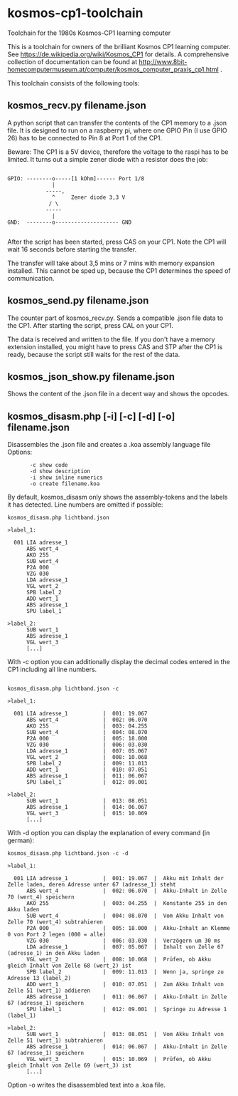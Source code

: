 # kosmos-cp1-toolchain
Toolchain for the 1980s Kosmos-CP1 learning computer

This is a toolchain for owners of the brilliant Kosmos CP1 learning computer.
See https://de.wikipedia.org/wiki/Kosmos_CP1 for details.
A comprehensive collection of documentation can be found at 
http://www.8bit-homecomputermuseum.at/computer/kosmos_computer_praxis_cp1.html .

This toolchain consists of the following tools:

kosmos_recv.py filename.json
----------------------------

A python script that can transfer the contents of the CP1 memory to a .json file.
It is designed to run on a raspberry pi, where one GPIO Pin (I use GPIO 26) has to 
be connected to Pin 8 at Port 1 of the CP1.

Beware: The CP1 is a 5V device, therefore the voltage to the raspi has to be limited.
It turns out a simple zener diode with a resistor does the job:

```                     

GPIO: --------o-----[1 kOhm]------ Port 1/8
              |
            -----,
              ^     Zener diode 3,3 V
             / \
            -----
              |
GND:  --------o-------------------- GND 


```

After the script has been started, press CAS on your CP1.
Note the CP1 will wait 16 seconds before starting the transfer.

The transfer will take about 3,5 mins or 7 mins with memory expansion installed.
This cannot be sped up, because the CP1 determines the speed of communication.


kosmos_send.py filename.json
----------------------------

The counter part of kosmos_recv.py. Sends a compatible .json file data to the CP1.
After starting the script, press CAL on your CP1.

The data is received and written to the file.
If you don't have a memory extension installed, you might have to press CAS and STP
after the CP1 is ready, because the script still waits for the rest of the data.


kosmos_json_show.py filename.json
---------------------------------

Shows the content of the .json file in a decent way and shows the opcodes.


kosmos_disasm.php [-i] [-c] [-d] [-o] filename.json
---------------------------------------------------

Disassembles the .json file and creates a .koa assembly language file
Options:
```
       -c show code
       -d show description
       -i show inline numerics
       -o create filename.koa
```

By default, kosmos_disasm only shows the assembly-tokens and the labels it
has detected. Line numbers are omitted if possible:

```
kosmos_disasm.php lichtband.json

>label_1:

  001 LIA adresse_1
      ABS wert_4
      AKO 255
      SUB wert_4
      P2A 000
      VZG 030
      LDA adresse_1
      VGL wert_2
      SPB label_2
      ADD wert_1
      ABS adresse_1
      SPU label_1

>label_2:
      SUB wert_1
      ABS adresse_1
      VGL wert_3
      [...]

```
With -c option you can additionally display the decimal codes entered in the CP1 
including all line numbers.

```

kosmos_disasm.php lichtband.json -c

>label_1:

  001 LIA adresse_1           |  001: 19.067
      ABS wert_4              |  002: 06.070
      AKO 255                 |  003: 04.255
      SUB wert_4              |  004: 08.070
      P2A 000                 |  005: 18.000
      VZG 030                 |  006: 03.030
      LDA adresse_1           |  007: 05.067
      VGL wert_2              |  008: 10.068
      SPB label_2             |  009: 11.013
      ADD wert_1              |  010: 07.051
      ABS adresse_1           |  011: 06.067
      SPU label_1             |  012: 09.001

>label_2:
      SUB wert_1              |  013: 08.051
      ABS adresse_1           |  014: 06.067
      VGL wert_3              |  015: 10.069
      [...]

```

With -d option you can display the explanation of every command (in german):


```
kosmos_disasm.php lichtband.json -c -d

>label_1:

  001 LIA adresse_1           |  001: 19.067  |  Akku mit Inhalt der Zelle laden, deren Adresse unter 67 (adresse_1) steht
      ABS wert_4              |  002: 06.070  |  Akku-Inhalt in Zelle 70 (wert_4) speichern
      AKO 255                 |  003: 04.255  |  Konstante 255 in den Akku laden
      SUB wert_4              |  004: 08.070  |  Vom Akku Inhalt von Zelle 70 (wert_4) subtrahieren
      P2A 000                 |  005: 18.000  |  Akku-Inhalt an Klemme 0 von Port 2 legen (000 = alle)
      VZG 030                 |  006: 03.030  |  Verzögern um 30 ms
      LDA adresse_1           |  007: 05.067  |  Inhalt von Zelle 67 (adresse_1) in den Akku laden
      VGL wert_2              |  008: 10.068  |  Prüfen, ob Akku gleich Inhalt von Zelle 68 (wert_2) ist
      SPB label_2             |  009: 11.013  |  Wenn ja, springe zu Adresse 13 (label_2)
      ADD wert_1              |  010: 07.051  |  Zum Akku Inhalt von Zelle 51 (wert_1) addieren
      ABS adresse_1           |  011: 06.067  |  Akku-Inhalt in Zelle 67 (adresse_1) speichern
      SPU label_1             |  012: 09.001  |  Springe zu Adresse 1 (label_1)

>label_2:
      SUB wert_1              |  013: 08.051  |  Vom Akku Inhalt von Zelle 51 (wert_1) subtrahieren
      ABS adresse_1           |  014: 06.067  |  Akku-Inhalt in Zelle 67 (adresse_1) speichern
      VGL wert_3              |  015: 10.069  |  Prüfen, ob Akku gleich Inhalt von Zelle 69 (wert_3) ist
      [...]

```

Option -o writes the disassembled text into a .koa file.

